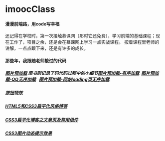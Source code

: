 # imoocClass
#### 漫漫前端路，用code写幸福
还记得在学校时，第一次接触慕课网（那时它还免费），学习前端的基础课程；现在工作了，项目之余，还是会在慕课网上学习一点实战课程。
按着课程里老师的讲解，一点点跟下来，还是有许多的成长。
#### 那些年，我跟随老师敲过的代码
##### [图片预加载](http://www.imooc.com/learn/502) 简书则记录了码代码过程中的小细节[图片预加载-有序加载](http://www.jianshu.com/p/fe4831c4c876)  [图片预加载-QQ无序加载](http://www.jianshu.com/p/ac349e1a5d38)   [图片预加载-网站loading页无序加载](http://www.jianshu.com/p/cdd9d2397b30)
##### [按钮特效](http://www.imooc.com/learn/5)
##### [HTML5和CSS3扁平化风格博客](http://www.imooc.com/learn/445)
##### [CSS3扁平化博客之文章页及常用组件](http://www.imooc.com/learn/598)
##### [CSS3图片动态提示效果](http://www.imooc.com/learn/473)
 
